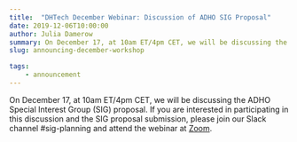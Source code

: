 ```yaml
---
title:  "DHTech December Webinar: Discussion of ADHO SIG Proposal"
date: 2019-12-06T10:00:00
author: Julia Damerow
summary: On December 17, at 10am ET/4pm CET, we will be discussing the ADHO Special Interest Group proposal.
slug: announcing-december-workshop

tags:
    - announcement
---
```


On December 17, at 10am ET/4pm CET, we will be discussing the ADHO Special Interest Group (SIG) proposal. If you are interested in participating in this discussion and the SIG proposal submission, please join our Slack channel #sig-planning and attend the webinar at [Zoom](https://zoom.us/j/755179791).

